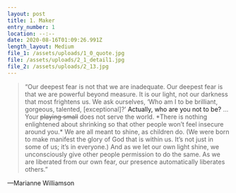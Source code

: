 ```yaml
---
layout: post
title: 1. Maker
entry_number: 1
location: --:--
date: 2020-08-16T01:09:26.991Z
length_layout: Medium
file_1: /assets/uploads/1_0_quote.jpg
file: /assets/uploads/2_1_detail1.jpg
file_2: /assets/uploads/2_13.jpg
---
```

<blockquote>“Our deepest fear is not that we are inadequate. <span class="blackletter">Our deepest fear</span> is that we are powerful beyond measure. It is our light, not our darkness that most frightens us. We ask ourselves, ‘Who am I to be brilliant, gorgeous, talented, [exceptional]?’ <a>Actually, who are you not to be?</a> ... Your <strike>playing small</strike> does not serve the world. *There is nothing enlightened about shrinking so that other people won’t feel insecure around you.* <span class="sans">We are all meant to shine, as children do. (We were born to make manifest the glory of God that is within us. It’s not just in some of us; it’s in everyone.) And as we let our own light shine, we unconsciously give other people permission to do the same.</span> As we are liberated from our own fear, <span class="blackletter">our presence automatically liberates others.</span>”</blockquote>



—Marianne Williamson 